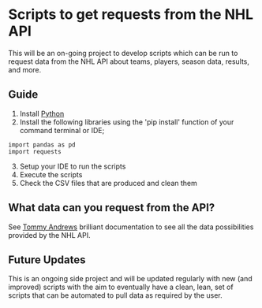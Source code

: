 # Scripts to get requests from the NHL API

This will be an on-going project to develop scripts which can be run to request data from the NHL API about teams, players, season data, results, and more.

## Guide

1. Install [Python](https://www.python.org/downloads/)
2. Install the following libraries using the 'pip install' function of your command terminal or IDE;
```
import pandas as pd
import requests
```
3. Setup your IDE to run the scripts
4. Execute the scripts
5. Check the CSV files that are produced and clean them

## What data can you request from the API?

See [Tommy Andrews](https://gitlab.com/dword4/nhlapi/blob/master/stats-api.md#teams) brilliant documentation to see all the data possibilities provided by the NHL API.

## Future Updates

This is an ongoing side project and will be updated regularly with new (and improved) scripts with the aim to eventually have a clean, lean, set of scripts that can be automated to pull data as required by the user.
